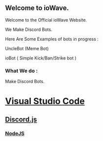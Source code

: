 ## Welcome to ioWave.

Welcome to the Official ioWave Website.
<p> We Make Discord Bots. <p>
<p> Here Are Some Examples of bots in progress : <p>
<p> UncleBot (Meme Bot) <p>
 <p> ioBot ( Simple Kick/Ban/Strike bot ) <p>
  
### What We do :
Make Discord Bots.


# [Visual Studio Code](https://code.visualstudio.com/)
## [Discord.js](https://discord.js.org/#/)
### [NodeJS](https://nodejs.org/en/)

